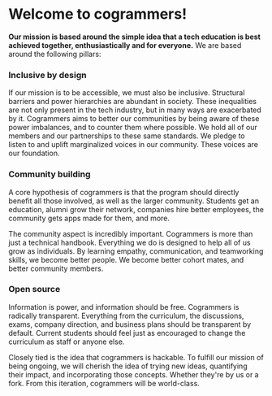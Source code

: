 # Welcome to cogrammers!

**Our mission is based around the simple idea that a tech education is best achieved together, enthusiastically and for everyone.** We are based around the following pillars:

### Inclusive by design
If our mission is to be accessible, we must also be inclusive. Structural barriers and power hierarchies are abundant in society. These inequalities are not only present in the tech industry, but in many ways are exacerbated by it. Cogrammers aims to better our communities by being aware of these power imbalances, and to counter them where possible. We hold all of our members and our partnerships to these same standards. We pledge to listen to and uplift marginalized voices in our community. These voices are our foundation.

### Community building
A core hypothesis of cogrammers is that the program should directly benefit all those involved, as well as the larger community. Students get an education, alumni grow their network, companies hire better employees, the community gets apps made for them, and more.

The community aspect is incredibly important. Cogrammers is more than just a technical handbook. Everything we do is designed to help all of us grow as individuals. By learning empathy, communication, and teamworking skills, we become better people. We become better cohort mates, and better community members.

### Open source
Information is power, and information should be free. Cogrammers is radically transparent. Everything from the curriculum, the discussions, exams, company direction, and business plans should be transparent by default. Current students should feel just as encouraged to change the curriculum as staff or anyone else.

Closely tied is the idea that cogrammers is hackable. To fulfill our mission of being ongoing, we will cherish the idea of trying new ideas, quantifying their impact, and incorporating those concepts. Whether they're by us or a fork. From this iteration, cogrammers will be world-class.
